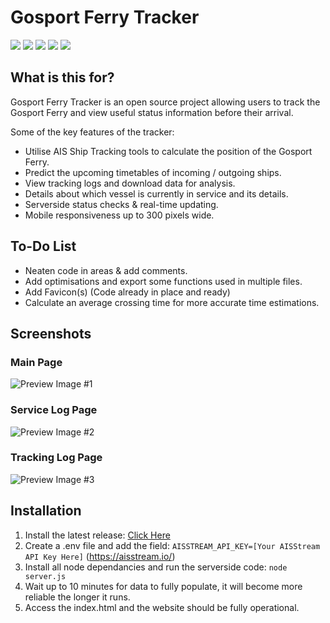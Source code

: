 # Gosport Ferry Tracker
![](https://img.shields.io/github/stars/tristanbudd/gosport-ferry-tracker.svg) ![](https://img.shields.io/github/forks/tristanbudd/gosport-ferry-tracker.svg) ![](https://img.shields.io/github/tag/tristanbudd/gosport-ferry-tracker.svg) ![](https://img.shields.io/github/release/tristanbudd/gosport-ferry-tracker.svg) ![](https://img.shields.io/github/issues/tristanbudd/gosport-ferry-tracker.svg)

## What is this for?
Gosport Ferry Tracker is an open source project allowing users to track the Gosport Ferry and view useful status information before their arrival.

Some of the key features of the tracker:
- Utilise AIS Ship Tracking tools to calculate the position of the Gosport Ferry.
- Predict the upcoming timetables of incoming / outgoing ships.
- View tracking logs and download data for analysis.
- Details about which vessel is currently in service and its details.
- Serverside status checks & real-time updating.
- Mobile responsiveness up to 300 pixels wide.

## To-Do List
- Neaten code in areas & add comments.
- Add optimisations and export some functions used in multiple files.
- Add Favicon(s) (Code already in place and ready)
- Calculate an average crossing time for more accurate time estimations.

## Screenshots
### Main Page
![Preview Image #1](https://github.com/user-attachments/assets/5e64adf1-a1e5-409d-9d0a-aa6567fc60ca)
### Service Log Page
![Preview Image #2](https://github.com/user-attachments/assets/a6e8a4aa-9b2c-46c9-8cbb-ff5d5b15b8f7)
### Tracking Log Page
![Preview Image #3](https://github.com/user-attachments/assets/ddf7c734-4131-49be-842e-3075c8579f3e)

## Installation
1. Install the latest release: [Click Here](https://github.com/tristanbudd/gosport-ferry-tracker/releases/ "Click Here")
2. Create a .env file and add the field: ```AISSTREAM_API_KEY=[Your AISStream API Key Here]``` (https://aisstream.io/)
3. Install all node dependancies and run the serverside code: ```node server.js```
4. Wait up to 10 minutes for data to fully populate, it will become more reliable the longer it runs.
5. Access the index.html and the website should be fully operational.
